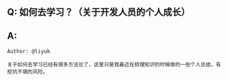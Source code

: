 ## Q: 如何去学习？（关于开发人员的个人成长）

## A: 

`Author: @liyuk`

`关于如何去学习已经有很多方法论了，这里只是我最近在梳理知识的时候做的一些个人总结，有挖坑不填的风险。`

